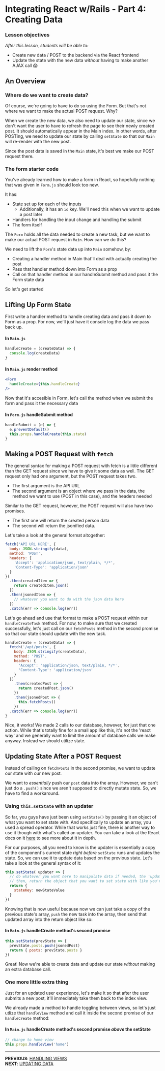 # Integrating React w/Rails - Part 4: Creating Data

### Lesson objectives

_After this lesson, students will be able to:_

- Create new data / POST to the backend via the React frontend
- Update the state with the new data _without_ having to make another AJAX call 😱

## An Overview

### Where do we want to create data?

Of course, we're going to have to do so using the Form. But that's not where we want to make the actual POST request. Why?

When we create the new data, we also need to update our state, since we don't want the user to have to refresh the page to see their newly created post. It should automatically appear in the Main index. In other words, after POSTing, we need to update our state by calling `setState` so that our `Main` will re-render with the new post.

Since the post data is saved in the `Main` state, it's best we make our POST request there.

### The form starter code

You've already learned how to make a form in React, so hopefully nothing that was given in `Form.js` should look too new.

It has:

- State set up for each of the inputs
  - Additionally, it has an `id` key. We'll need this when we want to update a post later
- Handlers for handling the input change and handling the submit
- The form itself

The `Form` holds all the data needed to create a new task, but we want to make our actual POST request in `Main`. How can we do this?

We need to lift the `Form`'s state data up into `Main` somehow, by:

- Creating a handler method in Main that'll deal with actually creating the post
- Pass that handler method down into Form as a prop
- Call on that handler method in our handleSubmit method and pass it the Form state data

So let's get started

## Lifting Up Form State

First write a handler method to handle creating data and pass it down to Form as a prop. For now, we'll just have it console log the data we pass back up.

#### In `Main.js`

```js
handleCreate = (createData) => {
  console.log(createData)
}
```

#### In `Main.js` render method

```jsx
<Form
  handleCreate={this.handleCreate}
/>
```

Now that it's accesible in Form, let's call the method when we submit the form and pass it the necessary data

#### In `Form.js` handleSubmit method

```js
handleSubmit = (e) => {
  e.preventDefault()
  this.props.handleCreate(this.state)
}
```

## Making a POST Request with `fetch`

The general syntax for making a POST request with fetch is a little different than the GET request since we have to give it some data as well. The GET request only had one argument, but the POST request takes two.

  - The first argument is the API URL
  - The second argument is an object where we pass in the data, the method we want to use (POST in this case), and the headers needed

Similar to the GET request, however, the POST request will also have two promises.

  - The first one will return the created person data
  - The second will return the jsonified data.

Let's take a look at the general format altogether:  

```js
fetch('API URL HERE', {
  body: JSON.stringify(data),
  method: 'POST',
  headers: {
    'Accept': 'application/json, text/plain, */*',
    'Content-Type': 'application/json'
  }
})
  .then(createdItem => {
    return createdItem.json()
  })
  .then(jsonedItem => {
    // whatever you want to do with the json data here
  })
  .catch(err => console.log(err))
```

Let's go ahead and use that format to make a POST request within our `handleCreateTask` method. For now, to make sure that we created successfully, let's just call on our `fetchPosts` method in the second promise so that our state should update with the new task.

```js
handleCreate = (createData) => {
  fetch('/api/posts', {
    body: JSON.stringify(createData),
    method: 'POST',
    headers: {
      'Accept': 'application/json, text/plain, */*',
      'Content-Type': 'application/json'
    }
  })
    .then(createdPost => {
      return createdPost.json()
    })
    .then(jsonedPost => {
      this.fetchPosts()
    })
  .catch(err => console.log(err))
}
```

Nice, it works! We made 2 calls to our database, however, for just that one action. While that's totally fine for a small app like this, it's not the 'react way' and we generally want to limit the amount of database calls we make anyway. Instead we should utilize state.

## Updating State After a POST Request

Instead of calling on `fetchPosts` in the second promise, we want to update our state with our new post.

We want to _essentially_ push our `post` data into the array. However, we can't just do a `.push()` since we aren't supposed to directly mutate state. So, we have to find a workaround.

### Using `this.setState` with an updater

So far, you guys have just been using `setState()` by passing it an object of what you want to set state with. And specifically to update an array, you used a spread operator. While that works just fine, there is another way to use it though with what's called an updater. You can take a look at the React docs on it [here](https://reactjs.org/docs/react-component.html#setstate) to see more about it in depth.

For our purposes, all you need to know is the updater is essentially a copy of the component's current state _right before_ `setState` runs and updates the state. So, we can use it to update data based on the previous state. Let's take a look at the general syntax of it:

```js
this.setState( updater => {
  // do whatever you want here to manipulate data if needed, the 'updater' argument is usually a variable called prevState to denote that it is a copy of the previous state
  // then, return the object that you want to set state with like you've normally done
  return {
    stateKey: newStateValue
  }
})
```

Knowing that is now useful because now we can just take a copy of the previous state's array, `push` the new task into the array, then send that updated array into the return object like so:

#### In `Main.js` handleCreate method's second promise

```js
this.setState(prevState => {
  prevState.posts.push(jsonedPost)
  return { posts: prevState.posts }
})
```

Great! Now we're able to create data and update our state _without_ making an extra database call.

### One more little extra thing

Just for an updated user experience, let's make it so that after the user submits a new post, it'll immediately take them back to the index view.

We already made a method to handle toggling between views, so let's just utlize that `handleView` method and call it inside the second promise of our `handleCreate` method:

#### In `Main.js` handleCreate method's second promise _above_ the setState

```js
// change to home view
this.props.handleView('home')
```

---

**PREVIOUS**: [HANDLING VIEWS](3_Handling_Views.md) <br/>
**NEXT**: [UPDATING DATA](5_Updating_Data.md)
